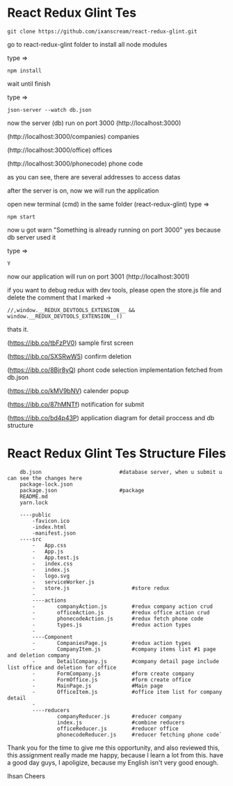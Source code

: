 React Redux Glint Tes
=========================


```
git clone https://github.com/ixanscream/react-redux-glint.git
```


go to react-redux-glint folder to install all node modules

type => 

```
npm install
```

wait until finish

type => 

```
json-server --watch db.json
```

now the server (db) run on port 3000 (http://localhost:3000)

(http://localhost:3000/companies) companies

(http://localhost:3000/office) offices

(http://localhost:3000/phonecode) phone code


as you can see, there are several addresses to access datas

after the server is on, now we will run the application

open new terminal (cmd) in the same folder (react-redux-glint)
type => 

```
npm start
```

now u got warn "Something is already running on port 3000"
yes because db server used it 

type => 

```Y``` 

now our application will run on port 3001  (http://localhost:3001)
 
if you want to debug redux with dev tools, please open the store.js file and delete the comment that I marked
->   
```
//,window.__REDUX_DEVTOOLS_EXTENSION__ && window.__REDUX_DEVTOOLS_EXTENSION__()  
```

thats it.


(https://ibb.co/tbFzPV0) sample first screen

(https://ibb.co/SXSRwW5) confirm deletion

(https://ibb.co/8Bjr8yQ) phont code selection implementation fetched from db.json

(https://ibb.co/kMV9bNV) calender popup

(https://ibb.co/87hMNTf) notification for submit

(https://ibb.co/bd4p43P) application diagram for detail proccess and db structure

React Redux Glint Tes Structure Files
=========================

```
    db.json                         #database server, when u submit u can see the changes here
    package-lock.json
    package.json                    #package
    README.md
    yarn.lock
    
    ----public
        -favicon.ico
        -index.html
        -manifest.json   
    ----src
        -   App.css
        -   App.js
        -   App.test.js
        -   index.css
        -   index.js
        -   logo.svg
        -   serviceWorker.js
        -   store.js                    #store redux
        -   
        ----actions
        -       companyAction.js        #redux company action crud
        -       officeAction.js         #redux office action crud
        -       phonecodeAction.js      #redux fetch phone code
        -       types.js                #redux action types
        -       
        ----Component
        -       CompaniesPage.js        #redux action types
        -       CompanyItem.js          #company items list #1 page and deletion company
        -       DetailCompany.js        #company detail page include list office and deletion for office
        -       FormCompany.js          #form create company
        -       FormOffice.js           #form create office
        -       MainPage.js             #Main page
        -       OfficeItem.js           #office item list for company detail
        -       
        ----reducers    
                companyReducer.js       #reducer company        
                index.js                #combine reducers
                officeReducer.js        #reducer office
                phonecodeReducer.js     #reducer fetching phone code`
```
Thank you for the time to give me this opportunity, and also reviewed this, this assignment really made me happy, because I learn a lot from this. have a good day guys, I apoligize, because my English isn't very good enough.

Ihsan
Cheers
